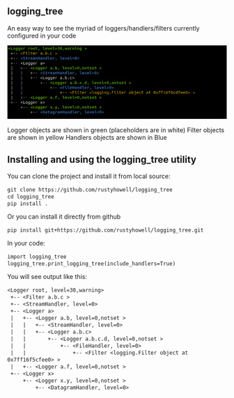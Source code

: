 ## logging_tree

An easy way to see the myriad of loggers/handlers/filters currently configured
in your code

![screenshot of logging_tree](screenshot.png "logging_tree")


Logger objects are shown in green (placeholders are in white)
Filter objects are shown in yellow
Handlers objects are shown in Blue


## Installing and using the logging_tree utility

You can clone the project and install it from local source:

    git clone https://github.com/rustyhowell/logging_tree
    cd logging_tree
    pip install .

Or you can install it directly from github

    pip install git+https://github.com/rustyhowell/logging_tree.git


In your code:

    import logging_tree
    logging_tree.print_logging_tree(include_handlers=True)


You will see output like this:

    <Logger root, level=30,warning>
     +-- <Filter a.b.c >
     +-- <StreamHandler, level=0>
     +-- <Logger a>
     |   +-- <Logger a.b, level=0,notset >
     |   |   +-- <StreamHandler, level=0>
     |   |   +-- <Logger a.b.c>
     |   |       +-- <Logger a.b.c.d, level=0,notset >
     |   |           +-- <FileHandler, level=0>
     |   |               +-- <Filter <logging.Filter object at 0x7ff16f5cfee0> >
     |   +-- <Logger a.f, level=0,notset >
     +-- <Logger x>
         +-- <Logger x.y, level=0,notset >
             +-- <DatagramHandler, level=0>

